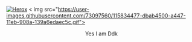 [![Herox](https://telegra.ph/file/5358f2c083fd2a6adabc0.jpg)](https://telegram.me/ddk_sempai40)
<
img src="https://user-images.githubusercontent.com/73097560/115834477-dbab4500-a447-11eb-908a-139a6edaec5c.gif">

<p align="center">Yes I am Ddk </p>
